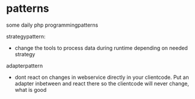 # patterns
some daily php programmingpatterns 

strategypattern:
- change the tools to process data during runtime depending on needed strategy

adapterpattern
- dont react on changes in webservice directly in your clientcode. Put an adapter inbetween and react there
  so the clientcode will never change, what is good
  
  
  
